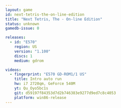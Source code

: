 ```yaml
---
layout: game
id: next-tetris-the-on-line-edition
title: "Next Tetris, The - On-line Edition"
status: unknown
gamedb-issue: 0

releases:
  - id: "E570"
    region: US
    version: "1.100"
    discs: 1
    medium: gdrom

videos:
  - fingerprint: "E570 GD-ROM1/1 US"
    title: Intro auto run
    hw: i7 2720qm, GeForce 540M
    yt: Qu_Oyo5bc1s
    git: d59197f84353d7d2b746383e9277d9ed7c8c4053
    platform: win86-release
---
```


